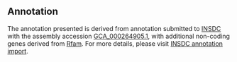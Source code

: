 

Annotation
----------

The annotation presented is derived from annotation submitted to
[INSDC](http://www.insdc.org) with the assembly accession
[GCA\_000264905.1](http://www.ebi.ac.uk/ena/data/view/GCA_000264905.1),
with additional non-coding genes derived from
[Rfam](http://rfam.xfam.org/). For more details, please visit [INSDC
annotation
import](http://ensemblgenomes.org/info/data/insdc_annotation).
